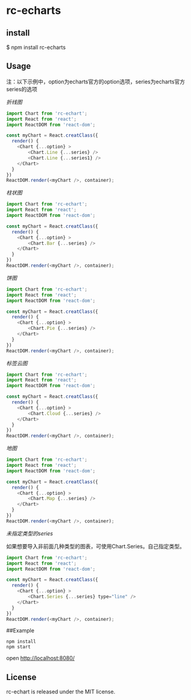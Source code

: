 # rc-echarts

## install

$ npm install rc-echarts

## Usage

注：以下示例中，option为echarts官方的option选项，series为echarts官方series的选项

*折线图*
```js
import Chart from 'rc-echart';
import React from 'react';
import ReactDOM from 'react-dom';

const myChart = React.creatClass({
  render() {
    <Chart {...option} >
        <Chart.Line {...series} />
        <Chart.Line {...series1} />
    </Chart>
  }
})
ReactDOM.render(<myChart />, container);

```

*柱状图*
```js
import Chart from 'rc-echart';
import React from 'react';
import ReactDOM from 'react-dom';

const myChart = React.creatClass({
  render() {
    <Chart {...option} >
        <Chart.Bar {...series} />
    </Chart>
  }
})
ReactDOM.render(<myChart />, container);
```

*饼图*
```js
import Chart from 'rc-echart';
import React from 'react';
import ReactDOM from 'react-dom';

const myChart = React.creatClass({
  render() {
    <Chart {...option} >
        <Chart.Pie {...series} />
    </Chart>
  }
})
ReactDOM.render(<myChart />, container);
```

*标签云图*
```js
import Chart from 'rc-echart';
import React from 'react';
import ReactDOM from 'react-dom';

const myChart = React.creatClass({
  render() {
    <Chart {...option} >
        <Chart.Cloud {...series} />
    </Chart>
  }
})
ReactDOM.render(<myChart />, container);
```

*地图*
```js
import Chart from 'rc-echart';
import React from 'react';
import ReactDOM from 'react-dom';

const myChart = React.creatClass({
  render() {
    <Chart {...option} >
        <Chart.Map {...series} />
    </Chart>
  }
})
ReactDOM.render(<myChart />, container);
```
*未指定类型的series*

如果想要导入非前面几种类型的图表，可使用Chart.Series。自己指定类型。

```js
import Chart from 'rc-echart';
import React from 'react';
import ReactDOM from 'react-dom';

const myChart = React.creatClass({
  render() {
    <Chart {...option} >
        <Chart.Series {...series} type="line" />
    </Chart>
  }
})
ReactDOM.render(<myChart />, container);
```

##Example

```
npm install
npm start
```
open [http://localhost:8080/](http://localhost:8080/)

## License

rc-echart is released under the MIT license.
